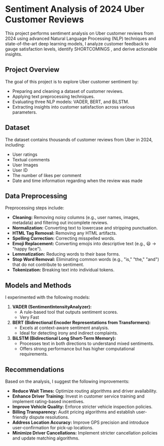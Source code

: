 # Sentiment Analysis of 2024 Uber Customer Reviews

This project performs sentiment analysis on Uber customer reviews from 2024 using advanced Natural Language Processing (NLP) techniques and state-of-the-art deep learning models, I analyze customer feedback to gauge satisfaction levels, identify SHORTCOMINGS , and derive actionable insights.


## Project Overview
The goal of this project is to explore Uber customer sentiment by:
- Preparing and cleaning a dataset of customer reviews.
- Applying text preprocessing techniques.
- Evaluating three NLP models: VADER, BERT, and BiLSTM.
- Extracting insights into customer satisfaction across various parameters.

## Dataset
The dataset contains thousands of customer reviews from Uber in 2024, including:
- User ratings
- Textual comments
- User Images
- User ID
- The number of likes per comment
- Date and time information regarding when the review was made

## Data Preprocessing
Preprocessing steps include:
- **Cleaning:** Removing noisy columns (e.g., user names, images, metadata) and filtering out incomplete reviews.
- **Normalization:** Converting text to lowercase and stripping punctuation.
- **HTML Tag Removal:** Removing any HTML artifacts.
- **Spelling Correction:** Correcting misspelled words.
- **Emoji Replacement:** Converting emojis into descriptive text (e.g., 😃 → "happy face").
- **Lemmatization:** Reducing words to their base forms.
- **Stop Word Removal:** Eliminating common words (e.g., "is," "the," "and") that do not contribute to sentiment.
- **Tokenization:** Breaking text into individual tokens.

## Models and Methods
I experimented with the following models:
1. **VADER (SentimentIntensityAnalyzer):**
   - A rule-based tool that outputs sentiment scores.
   - Very Fast
2. **BERT (Bidirectional Encoder Representations from Transformers):**
   - Excels at context-aware sentiment analysis.
   - Ideal for detecting irony and indirect complaints.
3. **BiLSTM (Bidirectional Long Short-Term Memory):**
   - Processes text in both directions to understand mixed sentiments.
   - Offers strong performance but has higher computational requirements.

## Recommendations
Based on the analysis, I suggest the following improvements:
- **Reduce Wait Times:** Optimize routing algorithms and driver availability.
- **Enhance Driver Training:** Invest in customer service training and implement rating-based incentives.
- **Improve Vehicle Quality:** Enforce stricter vehicle inspection policies.
- **Billing Transparency:** Audit pricing algorithms and establish user-friendly dispute resolutions.
- **Address Location Accuracy:** Improve GPS precision and introduce user-confirmation for pick-up locations.
- **Minimize Driver Cancellations:** Implement stricter cancellation policies and update matching algorithms.
